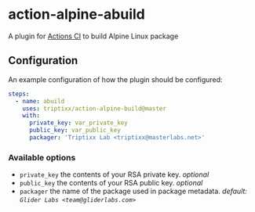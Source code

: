 # action-alpine-abuild
A plugin for [Actions CI](https://github.com/features/actions) to build Alpine Linux package

## Configuration

An example configuration of how the plugin should be configured:
```yaml
steps:
  - name: abuild
    uses: triptixx/action-alpine-build@master
    with:
      private_key: var_private_key
      public_key: var_public_key
      packager: 'Triptixx Lab <triptixx@masterlabs.net>'
```

### Available options
- `private_key`          the contents of your RSA private key. _optional_
- `public_key`           the contents of your RSA public key. _optional_
- `packager`             the name of the package used in package metadata. _default: `Glider Labs <team@gliderlabs.com>`_
